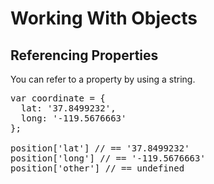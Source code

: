 # Working With Objects
## Referencing Properties

You can refer to a property by using a string.

<pre class="code javascript" >
var coordinate = { 
  lat: '37.8499232',
  long: '-119.5676663'
};

position['lat'] // == '37.8499232'
position['long'] // == '-119.5676663'
position['other'] // == undefined
</pre>